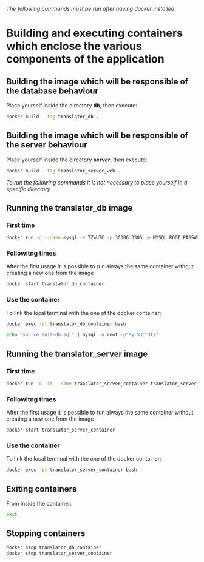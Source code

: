 *The following commands must be run after having docker installed*

# Building and executing containers which enclose the various components of the application

## Building the image which will be responsible of the database behaviour
Place yourself inside the directory **db**, then execute:
```bash
docker build --tag translator_db .
```

## Building the image which will be responsible of the server behaviour
Place yourself inside the directory **server**, then execute:
```bash
docker build --tag translator_server_web .
```

*To run the following commands it is not necessary to place yourself in a specific directory*
## Running the translator_db image

### First time
```bash
docker run -d --name mysql -e TZ=UTC -p 30306:3306 -e MYSQL_ROOT_PASSWORD=My:S3cr3t/ translator_db
```

### Followitng times
After the first usage it is possible to run always the same container without creating a new one from the image
```bash
docker start translator_db_container
```

### Use the container
To link the local terminal with the one of the docker container:
```bash
docker exec -it translator_db_container bash
```

``` bash
echo "source init-db.sql" | mysql -u root -p"My:S3cr3t/"
```

## Running the translator_server image
### First time
```bash
docker run -d -it --name translator_server_container translator_server_web
```

### Followitng times
After the first usage it is possible to run always the same container without creating a new one from the image
```bash
docker start translator_server_container
```

### Use the container
To link the local terminal with the one of the docker container:
```bash
docker exec -it translator_server_container bash
```

## Exiting containers
From inside the container:
```bash
exit
```

## Stopping containers
```bash
docker stop translator_db_container
docker stop translator_server_container
```
